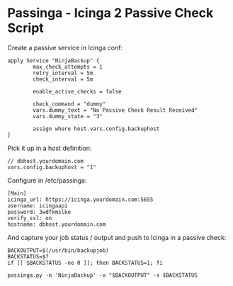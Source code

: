 Passinga - Icinga 2 Passive Check Script
========================================

Create a passive service in Icinga conf:


	apply Service "NinjaBackup" {
			max_check_attempts = 1
			retry_interval = 5m
			check_interval = 5m

			enable_active_checks = false

			check_command = "dummy"
			vars.dummy_text = "No Passive Check Result Received"
			vars.dummy_state = "3"

			assign where host.vars.config.backuphost
	}


Pick it up in a host definition:

    // dbhost.yourdomain.com
    vars.config.backuphost = "1"


Configure in /etc/passinga:

	[Main]
	icinga_url: https://icinga.yourdomain.com:5655
	username: icingaapi
	password: 3wdfkmslke
	verify_ssl: on
	hostname: dbhost.yourdomain.com


And capture your job status / output and push to Icinga in a passive check:


	BACKOUTPUT=$(/usr/bin/backupjob)
	BACKSTATUS=$?
	if [[ $BACKSTATUS -ne 0 ]]; then BACKSTATUS=1; fi

	passinga.py -n 'NinjaBackup' -o "$BACKOUTPUT" -s $BACKSTATUS
